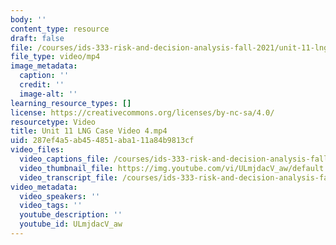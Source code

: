 ```yaml
---
body: ''
content_type: resource
draft: false
file: /courses/ids-333-risk-and-decision-analysis-fall-2021/unit-11-lng-case-video-4_360p_16_9.mp4
file_type: video/mp4
image_metadata:
  caption: ''
  credit: ''
  image-alt: ''
learning_resource_types: []
license: https://creativecommons.org/licenses/by-nc-sa/4.0/
resourcetype: Video
title: Unit 11 LNG Case Video 4.mp4
uid: 287ef4a5-ab45-4851-aba1-11a84b9813cf
video_files:
  video_captions_file: /courses/ids-333-risk-and-decision-analysis-fall-2021/1LdUaC9w9J-W76tEKXcZPGvv034CjYQlH_transcript.webvtt
  video_thumbnail_file: https://img.youtube.com/vi/ULmjdacV_aw/default.jpg
  video_transcript_file: /courses/ids-333-risk-and-decision-analysis-fall-2021/1LdUaC9w9J-W76tEKXcZPGvv034CjYQlH_transcript.pdf
video_metadata:
  video_speakers: ''
  video_tags: ''
  youtube_description: ''
  youtube_id: ULmjdacV_aw
---
```

